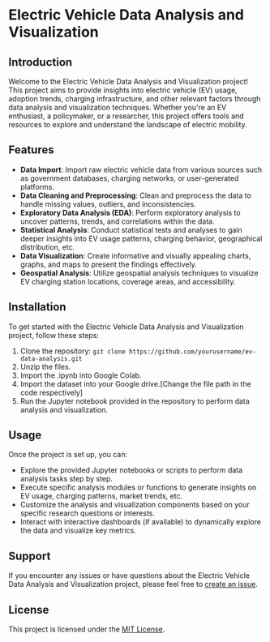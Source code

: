 # Electric Vehicle Data Analysis and Visualization

## Introduction
Welcome to the Electric Vehicle Data Analysis and Visualization project! This project aims to provide insights into electric vehicle (EV) usage, adoption trends, charging infrastructure, and other relevant factors through data analysis and visualization techniques. Whether you're an EV enthusiast, a policymaker, or a researcher, this project offers tools and resources to explore and understand the landscape of electric mobility.

## Features
- **Data Import**: Import raw electric vehicle data from various sources such as government databases, charging networks, or user-generated platforms.
- **Data Cleaning and Preprocessing**: Clean and preprocess the data to handle missing values, outliers, and inconsistencies.
- **Exploratory Data Analysis (EDA)**: Perform exploratory analysis to uncover patterns, trends, and correlations within the data.
- **Statistical Analysis**: Conduct statistical tests and analyses to gain deeper insights into EV usage patterns, charging behavior, geographical distribution, etc.
- **Data Visualization**: Create informative and visually appealing charts, graphs, and maps to present the findings effectively.
- **Geospatial Analysis**: Utilize geospatial analysis techniques to visualize EV charging station locations, coverage areas, and accessibility.

## Installation
To get started with the Electric Vehicle Data Analysis and Visualization project, follow these steps:
1. Clone the repository: `git clone https://github.com/yourusername/ev-data-analysis.git`
2. Unzip the files.
3. Import the .ipynb into Google Colab.
4. Import the dataset into your Google drive.[Change the file path in the code respectively]
5. Run the Jupyter notebook provided in the repository to perform data analysis and visualization.

## Usage
Once the project is set up, you can:
- Explore the provided Jupyter notebooks or scripts to perform data analysis tasks step by step.
- Execute specific analysis modules or functions to generate insights on EV usage, charging patterns, market trends, etc.
- Customize the analysis and visualization components based on your specific research questions or interests.
- Interact with interactive dashboards (if available) to dynamically explore the data and visualize key metrics.

## Support
If you encounter any issues or have questions about the Electric Vehicle Data Analysis and Visualization project, please feel free to [create an issue](https://github.com/yourusername/ev-data-analysis/issues).

## License
This project is licensed under the [MIT License](LICENSE).
